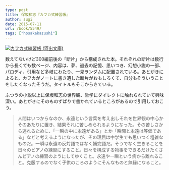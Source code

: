 ```yaml
---
type: post
title: 保坂和志『カフカ式練習帳』
author: sugi
date: 2015-07-11
url: /book/5549/
tags: ["hosakakazushi"]
---
```

<a href="http://www.amazon.co.jp/exec/obidos/ASIN/4309413781/chezsugi-22/ref=nosim/" onclick="_gaq.push(['_trackEvent', 'outbound-article', 'http://www.amazon.co.jp/exec/obidos/ASIN/4309413781/chezsugi-22/ref=nosim/', '']);" name="amazletlink" target="_blank"><img src="http://i0.wp.com/ecx.images-amazon.com/images/I/41pfXCByggL.jpg?w=660" alt="カフカ式練習帳 (河出文庫)" class="alignleft" data-recalc-dims="1" /></a>

数えてないけど300編前後の「断片」から構成された本。それぞれの断片は数行から長くても数ページ、内容は、夢、過去の記憶、思いつき、幻想小説の一部、パロディ、引用など多岐にわたり、一見ランダムに配置されている。あとがきによると、カフカがノートに書き遺した断片がおもしろくて、自分もそういうことをしたくなったそうだ。タイトルもそこからきている。

ふつうの小説以上に保坂和志の世界観、哲学にダイレクトに触れられていて興味深い。あとがきにそのものずばりで書かれているところがあるので引用しておこう。

> 人間はいつからなのか、永遠という言葉を考え出しそれを世界観の中心かそのあたりに置き、結果それに苦しめられるようになった。その苦しさから逃れるために、「一瞬の中に永遠がある」とか「瞬間と永遠は等価である」などと考えるようになったが、その理屈は中学生でも思いつく粗雑なものだ。一瞬は永遠の反対語ではなく補完語だ。そうでなく生きることを日々のピアノの練習にすること。日々を構成する物事をできるだけたくさんピアノの練習のようにしてゆくこと。永遠や一瞬という病から離れること。克服するのでなく子供のころのようにそんなものと無縁になること。
